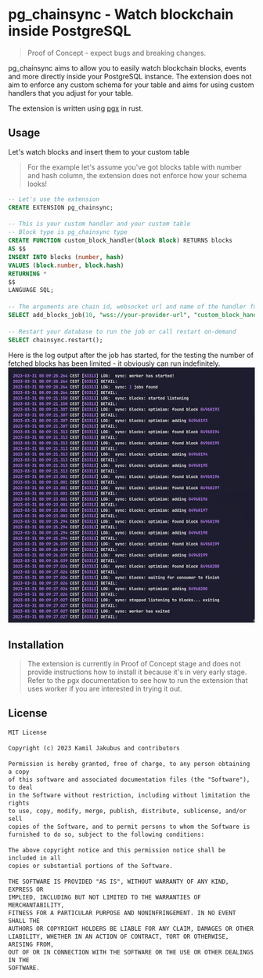 # pg_chainsync - Watch blockchain inside PostgreSQL

> Proof of Concept - expect bugs and breaking changes.

pg_chainsync aims to allow you to easily watch blockchain blocks, events and more directly inside your PostgreSQL instance. The extension does not aim to enforce any custom schema for your table and aims for using custom handlers that you adjust for your table.

The extension is written using [pgx](https://github.com/tcdi/pgx) in rust.

## Usage

Let's watch blocks and insert them to your custom table
> For the example let's assume you've got blocks table with number and hash column, the extension does not enforce how your schema looks!

```sql
-- Let's use the extension
CREATE EXTENSION pg_chainsync;

-- This is your custom handler and your custom table
-- Block type is pg_chainsync type
CREATE FUNCTION custom_block_handler(block Block) RETURNS blocks
AS $$
INSERT INTO blocks (number, hash)
VALUES (block.number, block.hash)
RETURNING *
$$
LANGUAGE SQL;

-- The arguments are chain id, websocket url and name of the handler function
SELECT add_blocks_job(10, "wss://your-provider-url", "custom_block_handler");

-- Restart your database to run the job or call restart on-demand
SELECT chainsync.restart();
```

Here is the log output after the job has started, for the testing the number of fetched blocks has been limited - it obviously can run indefinitely.
![example_output](./extra/usage1.png)


## Installation

> The extension is currently in Proof of Concept stage and does not provide instructions how to install it because it's in very early stage. Refer to the pgx documentation to see how to run the extension that uses worker if you are interested in trying it out.


## License

```LICENSE
MIT License

Copyright (c) 2023 Kamil Jakubus and contributors

Permission is hereby granted, free of charge, to any person obtaining a copy
of this software and associated documentation files (the "Software"), to deal
in the Software without restriction, including without limitation the rights
to use, copy, modify, merge, publish, distribute, sublicense, and/or sell
copies of the Software, and to permit persons to whom the Software is
furnished to do so, subject to the following conditions:

The above copyright notice and this permission notice shall be included in all
copies or substantial portions of the Software.

THE SOFTWARE IS PROVIDED "AS IS", WITHOUT WARRANTY OF ANY KIND, EXPRESS OR
IMPLIED, INCLUDING BUT NOT LIMITED TO THE WARRANTIES OF MERCHANTABILITY,
FITNESS FOR A PARTICULAR PURPOSE AND NONINFRINGEMENT. IN NO EVENT SHALL THE
AUTHORS OR COPYRIGHT HOLDERS BE LIABLE FOR ANY CLAIM, DAMAGES OR OTHER
LIABILITY, WHETHER IN AN ACTION OF CONTRACT, TORT OR OTHERWISE, ARISING FROM,
OUT OF OR IN CONNECTION WITH THE SOFTWARE OR THE USE OR OTHER DEALINGS IN THE
SOFTWARE.
```
